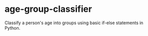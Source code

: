 # age-group-classifier
Classify a person's age into groups using basic if-else statements in Python.
